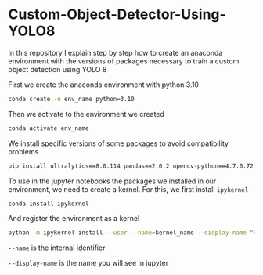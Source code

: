 # Custom-Object-Detector-Using-YOLO8
In this repository I explain step by step how to create an anaconda environment with the versions of packages necessary to train a custom object detection using YOLO 8

First we create the anaconda environment with python 3.10

```bash
conda create -n env_name python=3.10
```

Then we activate to the environment we created 

```bash
conda activate env_name
```

We install specific versions of some packages to avoid compatibility problems

```bash
pip install ultralytics==8.0.114 pandas==2.0.2 opencv-python==4.7.0.72 numpy==1.24.3 scipy==1.10.1 easyocr==1.7.0 filterpy==1.4.5
```

To use in the jupyter notebooks the packages we installed in our environment, we need to create a kernel. For this, we first install `ipykernel`

```bash
conda install ipykernel
```
And register the environment as a kernel

```bash
python -m ipykernel install --user --name=kernel_name --display-name "Kernel Name"
```

`--name` is the internal identifier

`--display-name` is the name you will see in jupyter

